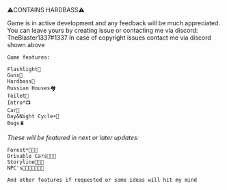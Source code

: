 ⚠️CONTAINS HARDBASS⚠️

Game is in active development and any feedback will be much appreciated.
You can leave yours by creating issue or contacting me via discord: TheBlaster1337#1337
In case of copyright issues contact me via discord shown above

```
Game features:

Flashlight🔦
Guns🔫
Hardbass🤙
Russian Houses🏘️
Toilet🚽
Intro*📺
Car🚗
Day&Night Cycle☀️🌙
Bugs🪲
```


*These will be featured in next or later updates:*
```
Forest*🌲🌲🌲
Drivable Cars🚗🚗🚗
Storyline📜📜📜
NPC's👨‍👨‍👨‍👦👨‍👨‍👦

And other features if requested or some ideas will hit my mind
```
